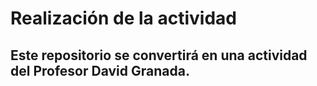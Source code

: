 # Realización de la actividad 

## Este repositorio se convertirá en una actividad del Profesor David Granada.



